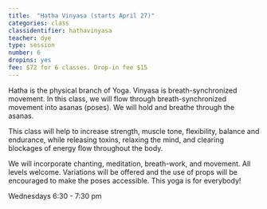```yaml
---
title:  "Hatha Vinyasa (starts April 27)"
categories: class
classidentifier: hathavinyasa
teacher: dye
type: session
number: 6
dropins: yes
fee: $72 for 6 classes. Drop-in fee $15
---
```

Hatha is the physical branch of Yoga. Vinyasa is breath-synchronized movement. In this class, we will flow through breath-synchronized movement into asanas (poses). We will hold and breathe through the asanas.

This class will help to increase strength, muscle tone, flexibility, balance and endurance, while releasing toxins, relaxing the mind, and clearing blockages of energy flow throughout the body.

We will incorporate chanting, meditation, breath-work, and movement.
All levels welcome. Variations will be offered and the use of props will be encouraged to make the poses accessible. This yoga is for everybody!

Wednesdays 6:30 - 7:30 pm
